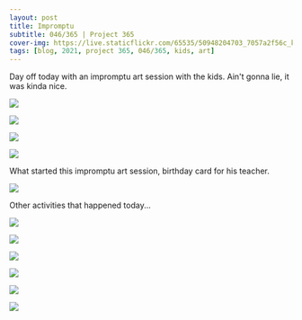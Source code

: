 ```yaml
---
layout: post
title: Impromptu
subtitle: 046/365 | Project 365
cover-img: https://live.staticflickr.com/65535/50948204703_7057a2f56c_k.jpg
tags: [blog, 2021, project 365, 046/365, kids, art]
---
```

Day off today with an impromptu art session with the kids. Ain't gonna lie, it was kinda nice.
<p class="post-img-wrap">
  <img src="https://live.staticflickr.com/65535/50947979271_2c6cdd1513_h.jpg">
</p>
<p class="post-img-wrap">
  <img src="https://live.staticflickr.com/65535/50947979761_5a5906fa00_h.jpg">
</p>
<p class="post-img-wrap">
  <img src="https://live.staticflickr.com/65535/50947281473_baa50b3be0_h.jpg">
</p>
<p class="post-img-wrap">
  <img src="https://live.staticflickr.com/65535/50947979576_7b97a4ecf0_h.jpg">
</p>
What started this impromptu art session, birthday card for his teacher.
<p class="post-img-wrap">
  <img src="https://live.staticflickr.com/65535/50947981411_babe250e27_h.jpg">
</p>
Other activities that happened today...
<p class="post-img-wrap">
  <img src="https://live.staticflickr.com/65535/50946898701_47ac740e0a_h.jpg">
</p>
<p class="post-img-wrap">
  <img src="https://live.staticflickr.com/65535/50947981991_c0021d84a1_h.jpg">
</p>
<p class="post-img-wrap">
  <img src="https://live.staticflickr.com/65535/50948085312_faafb848a4_h.jpg">
</p>
<p class="post-img-wrap">
  <img src="https://live.staticflickr.com/65535/50947982196_a0bb7d9ea7_h.jpg">
</p>
<p class="post-img-wrap">
  <img src="https://live.staticflickr.com/65535/50948084962_ca7dd90b53_h.jpg">
</p>
<p class="post-img-wrap">
  <img src="https://live.staticflickr.com/65535/50948924402_478391a02d_h.jpg">
</p>
